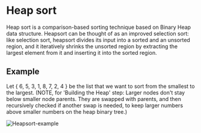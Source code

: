# Heap sort

Heap sort is a comparison-based sorting technique based on Binary Heap data structure. Heapsort can be thought of as an improved selection sort: like selection sort, heapsort divides its input into a sorted and an unsorted region, and it iteratively shrinks the unsorted region by extracting the largest element from it and inserting it into the sorted region. 

## Example
Let { 6, 5, 3, 1, 8, 7, 2, 4 } be the list that we want to sort from the smallest to the largest. (NOTE, for 'Building the Heap' step: Larger nodes don't stay below smaller node parents. They are swapped with parents, and then recursively checked if another swap is needed, to keep larger numbers above smaller numbers on the heap binary tree.)

![Heapsort-example](https://user-images.githubusercontent.com/90376899/212743032-50255a83-3318-4a18-a16d-7a72776b443a.gif)
